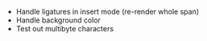 - Handle ligatures in insert mode (re-render whole span)
- Handle background color
- Test out multibyte characters
